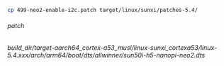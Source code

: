 ```bash
cp 499-neo2-enable-i2c.patch target/linux/sunxi/patches-5.4/
```

###### patch 
_build_dir/target-aarch64_cortex-a53_musl/linux-sunxi_cortexa53/linux-5.4.xxx/arch/arm64/boot/dts/allwinner/sun50i-h5-nanopi-neo2.dts_

